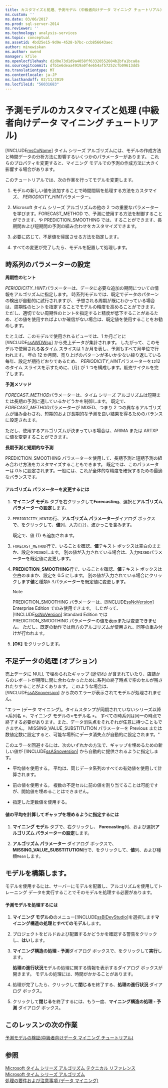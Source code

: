 ```yaml
---
title: カスタマイズと処理、予測モデル (中級者向けデータ マイニング チュートリアル) |Microsoft Docs
ms.custom: ''
ms.date: 03/06/2017
ms.prod: sql-server-2014
ms.reviewer: ''
ms.technology: analysis-services
ms.topic: conceptual
ms.assetid: 4bd25e15-9d9e-4528-b7bc-ccb856643aec
author: minewiskan
ms.author: owend
manager: kfile
ms.openlocfilehash: d2d0e73d1d9a4058ff63320552604b2bfa1bca8a
ms.sourcegitcommit: dfb1e6deaa4919a0f4e654af57252cfb09613dd5
ms.translationtype: MT
ms.contentlocale: ja-JP
ms.lasthandoff: 02/11/2019
ms.locfileid: "56031683"
---
```

# <a name="customizing-and-processing-the-forecasting-model-intermediate-data-mining-tutorial"></a>予測モデルのカスタマイズと処理 (中級者向けデータ マイニング チュートリアル)
  [!INCLUDE[msCoName](../includes/msconame-md.md)] タイム シリーズ アルゴリズムには、モデルの作成方法と時間データの分析方法に影響するいくつかのパラメーターがあります。 これらのプロパティを変更すると、マイニング モデルでの予測の作成方法に大きく影響する場合があります。  
  
 このチュートリアルでは、次の作業を行ってモデルを変更します。  
  
1.  モデルの新しい値を追加することで時間間隔を処理する方法をカスタマイズ、 *PERIODICITY_HINT*パラメーター。  
  
2.  Microsoft タイム シリーズ アルゴリズムの他の 2 つの重要なパラメーターを学びます。FORECAST_METHOD で、予測に使用する方法を制御することができます、や PREDICTION_SMOOTHING では、することができます、長期間および短期間の予測の組み合わせをカスタマイズできます。  
  
3.  必要に応じて、不足値を帰属させる方法を指定します。  
  
4.  すべての変更が完了したら、モデルを配置して処理します。  
  
## <a name="setting-time-series-parameters"></a>時系列のパラメーターの設定  
 **周期性のヒント**  
  
 *PERIODICITY_HINT*パラメーターは、データに必要な追加の期間についての情報をアルゴリズムに指定します。 時系列モデルでは、既定でデータのパターンの検出が自動的に試行されますが、 予想される周期が既にわかっている場合は、周期性のヒントを指定することでモデルの精度を高めることができます。 ただし、適切でない周期性のヒントを指定すると精度が低下することがあるため、どの値を使用すればよいか確信がない場合は、既定値を使用することをお勧めします。  
  
 たとえば、このモデルで使用されるビューでは、1 か月ごとに [!INCLUDE[ssAWDWsp](../includes/ssawdwsp-md.md)] から売上データが集計されます。 したがって、このモデルで使用される各タイム スライスは 1 か月を表し、予測もすべて月単位で行われます。 年の 12 か月間、売り上げのパターンが多いか少ない繰り返している毎年、設定が期待どおりであるため、 *PERIODICITY_HINT*パラメーターを`12`12 のタイム スライスを示すために、(月) が 1 つを構成します。販売サイクルを完了します。  
  
 **予測メソッド**  
  
 *FORECAST_METHOD*パラメーターは、タイム シリーズ アルゴリズムは短期または長期の予測に適しているかどうかを制御します。 既定で、 *FORECAST_METHOD*パラメーターが MIXED、つまり 2 つの異なるアルゴリズムが組み合わされ、短期的および長期的な予測を良い結果を得るためのバランスに設定されます。  
  
 ただし、使用するアルゴリズムが決まっている場合は、ARIMA または ARTXP に値を変更することができます。  
  
 **長期予測と短期的な予測**  
  
 PREDICTION_SMOOTHING パラメーターを使用して、長期予測と短期予測の組み合わせ方法をカスタマイズすることもできます。 既定では、このパラメーターは 0.5 に設定されます。一般には、これが全体的な精度を確保するための最適なバランスです。  
  
#### <a name="to-change-the-algorithm-parameters"></a>アルゴリズム パラメーターを変更するには  
  
1.  **マイニング モデル** タブを右クリックして**Forecasting**、選択と**アルゴリズム パラメーターの設定**します。  
  
2.  `PERIODICITY_HINT`の行、**アルゴリズム パラメーター**ダイアログ ボックスで、をクリックして、**値**列、入力`{12}`、波かっこを含みます。  
  
     既定で、値 {1} も追加されます。  
  
3.  `FORECAST_METHOD`行で、いることを確認、**値**テキスト ボックスは空白のままか、設定を`MIXED`します。 別の値が入力されている場合は、入力`MIXED`パラメーターを既定値に変更します。  
  
4.  **PREDICTION_SMOOTHING**行で、いることを確認、**値**テキスト ボックスは空白のままか、設定を 0.5 にします。 別の値が入力されている場合にクリックします**値**と種類`0.5`パラメーターを既定値に変更します。  
  
    > [!NOTE]  
    >  PREDICTION_SMOOTHING パラメーターは、[!INCLUDE[ssNoVersion](../includes/ssnoversion-md.md)] Enterprise Edition でのみ使用できます。 したがって、[!INCLUDE[ssNoVersion](../includes/ssnoversion-md.md)] Standard Edition では PREDICTION_SMOOTHING パラメーターの値を表示または変更できません。 ただし、既定の動作では両方のアルゴリズムが使用され、同等の重み付けが行われます。  
  
5.  **[OK]** をクリックします。  
  
## <a name="handling-missing-data-optional"></a>不足データの処理 (オプション)  
 売上データに NULL で埋められたギャップ (途切れ) が含まれていたり、店舗からのレポートが期限に間に合わなかったために系列の終了時点で空のセルが残されたりすることがよくあります。 このような場合は、[!INCLUDE[ssASnoversion](../includes/ssasnoversion-md.md)] から次のエラーが表示されてモデルが処理されません。  
  
 "エラー (データ マイニング)。タイムスタンプが同期されていないシリーズ以降\<系列名 >、マイニング モデルの\<モデル名 >。 すべての時系列は同一の時点で終了する必要があります。また、データ消失点をそれぞれが任意に持つこともできません。 MISSING_VALUE_SUBSTITUTION パラメーターを Previous または数値定数に設定すると、可能な場所にデータ消失点が自動的に設定されます。"  
  
 このエラーを回避するには、次のいずれかの方法で、ギャップを埋めるための新しい値が [!INCLUDE[ssASnoversion](../includes/ssasnoversion-md.md)] から自動的に提供されるように指定します。  
  
-   平均値を使用する。 平均は、同じデータ系列のすべての有効値を使用して計算されます。  
  
-   前の値を使用する。 複数の不足セルに前の値を割り当てることは可能ですが、開始値を埋めることはできません。  
  
-   指定した定数値を使用する。  
  
#### <a name="to-specify-that-gaps-be-filled-by-averaging-values"></a>値の平均を計算してギャップを埋めるように指定するには  
  
1.  **マイニング モデル** タブで、右クリックし、 **Forecasting**列、および選択**アルゴリズム パラメーターの設定**します。  
  
2.  **アルゴリズム パラメーター**  ダイアログ ボックスで、 **MISSING_VALUE_SUBSTITUTION**行で、をクリックして、**値**列、および種類`Mean`します。  
  
## <a name="build-the-model"></a>モデルを構築します。  
 モデルを使用するには、サーバーにモデルを配置し、アルゴリズムを使用してトレーニング データを実行することでそのモデルを処理する必要があります。  
  
#### <a name="to-process-the-forecasting-model"></a>予測モデルを処理するには  
  
1.  **マイニング モデルの**のメニュー[!INCLUDE[ssBIDevStudio](../includes/ssbidevstudio-md.md)]を選択します**マイニング構造の処理とすべてのモデル**します。  
  
2.  プロジェクトをビルドおよび配置するかどうかを確認する警告をクリックし、**はい**します。  
  
3.  **マイニング構造の処理 - 予測**ダイアログ ボックスで、をクリックして**実行**します。  
  
     **処理の進行状況**モデルの処理に関する情報を表示するダイアログ ボックスが開きます。 モデルの処理には、時間がかかることがあります。  
  
4.  処理が完了したら、クリックして**閉じる**を終了する、**処理の進行状況** ダイアログ ボックス。  
  
5.  クリックして**閉じる**を終了するには、もう一度、**マイニング構造の処理 - 予測** ダイアログ ボックス。  
  
## <a name="next-task-in-lesson"></a>このレッスンの次の作業  
 [予測モデルの検証&#40;中級者向けデータ マイニング チュートリアル&#41;](../../2014/tutorials/exploring-the-forecasting-model-intermediate-data-mining-tutorial.md)  
  
## <a name="see-also"></a>参照  
 [Microsoft タイム シリーズ アルゴリズム テクニカル リファレンス](../../2014/analysis-services/data-mining/microsoft-time-series-algorithm-technical-reference.md)   
 [Microsoft タイム シリーズ アルゴリズム](../../2014/analysis-services/data-mining/microsoft-time-series-algorithm.md)   
 [処理の要件および注意事項 &#40;データ マイニング&#41;](../../2014/analysis-services/data-mining/processing-requirements-and-considerations-data-mining.md)  
  
  

